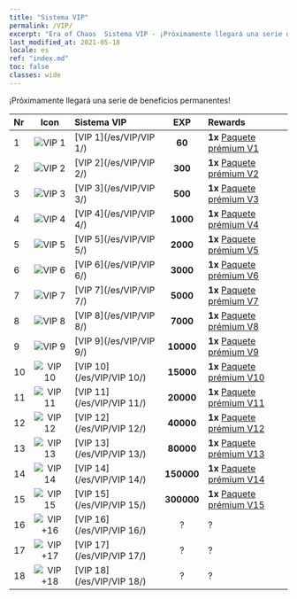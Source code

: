 ```yaml
---
title: "Sistema VIP"
permalink: /VIP/
excerpt: "Era of Chaos  Sistema VIP - ¡Próximamente llegará una serie de beneficios permanentes!"
last_modified_at: 2021-05-18
locale: es
ref: "index.md"
toc: false
classes: wide
---
```


  ¡Próximamente llegará una serie de beneficios permanentes!

  |  Nr  | Icon | Sistema VIP | EXP | Rewards |
  |:-----|:----:|:------------|:---:|:--------|
  | 1 | ![VIP 1](/images/x/chatPri_vipLv1.png) | [VIP 1](/es/VIP/VIP 1/) | **60** | **1x** [Paquete prémium V1](/ItemsES/con_1297/) |
  | 2 | ![VIP 2](/images/x/chatPri_vipLv2.png) | [VIP 2](/es/VIP/VIP 2/) | **300** | **1x** [Paquete prémium V2](/ItemsES/con_1298/) |
  | 3 | ![VIP 3](/images/x/chatPri_vipLv3.png) | [VIP 3](/es/VIP/VIP 3/) | **500** | **1x** [Paquete prémium V3](/ItemsES/con_1299/) |
  | 4 | ![VIP 4](/images/x/chatPri_vipLv4.png) | [VIP 4](/es/VIP/VIP 4/) | **1000** | **1x** [Paquete prémium V4](/ItemsES/con_1300/) |
  | 5 | ![VIP 5](/images/x/chatPri_vipLv5.png) | [VIP 5](/es/VIP/VIP 5/) | **2000** | **1x** [Paquete prémium V5](/ItemsES/con_1301/) |
  | 6 | ![VIP 6](/images/x/chatPri_vipLv6.png) | [VIP 6](/es/VIP/VIP 6/) | **3000** | **1x** [Paquete prémium V6](/ItemsES/con_1302/) |
  | 7 | ![VIP 7](/images/x/chatPri_vipLv7.png) | [VIP 7](/es/VIP/VIP 7/) | **5000** | **1x** [Paquete prémium V7](/ItemsES/con_1303/) |
  | 8 | ![VIP 8](/images/x/chatPri_vipLv8.png) | [VIP 8](/es/VIP/VIP 8/) | **7000** | **1x** [Paquete prémium V8](/ItemsES/con_1304/) |
  | 9 | ![VIP 9](/images/x/chatPri_vipLv9.png) | [VIP 9](/es/VIP/VIP 9/) | **10000** | **1x** [Paquete prémium V9](/ItemsES/con_1305/) |
  | 10 | ![VIP 10](/images/x/chatPri_vipLv10.png) | [VIP 10](/es/VIP/VIP 10/) | **15000** | **1x** [Paquete prémium V10](/ItemsES/con_1306/) |
  | 11 | ![VIP 11](/images/x/chatPri_vipLv11.png) | [VIP 11](/es/VIP/VIP 11/) | **20000** | **1x** [Paquete prémium V11](/ItemsES/con_1307/) |
  | 12 | ![VIP 12](/images/x/chatPri_vipLv12.png) | [VIP 12](/es/VIP/VIP 12/) | **40000** | **1x** [Paquete prémium V12](/ItemsES/con_1308/) |
  | 13 | ![VIP 13](/images/x/chatPri_vipLv13.png) | [VIP 13](/es/VIP/VIP 13/) | **80000** | **1x** [Paquete prémium V13](/ItemsES/con_1309/) |
  | 14 | ![VIP 14](/images/x/chatPri_vipLv14.png) | [VIP 14](/es/VIP/VIP 14/) | **150000** | **1x** [Paquete prémium V14](/ItemsES/con_1310/) |
  | 15 | ![VIP 15](/images/x/chatPri_vipLv15.png) | [VIP 15](/es/VIP/VIP 15/) | **300000** | **1x** [Paquete prémium V15](/ItemsES/con_1311/) |
  | 16 | ![VIP +16](/images/x/chatPri_vipLv16.png) | [VIP 16](/es/VIP/VIP 16/) | ? | ? |
  | 17 | ![VIP +17](/images/x/chatPri_vipLv17.png) | [VIP 17](/es/VIP/VIP 17/) | ? | ? |
  | 18 | ![VIP +18](/images/x/chatPri_vipLv18.png) | [VIP 18](/es/VIP/VIP 18/) | ? | ? |
